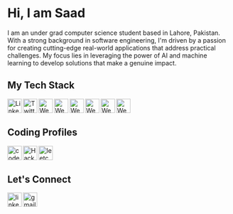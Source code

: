 <h1>Hi, I am Saad</h1>
I am an under grad computer science student based in Lahore, Pakistan. With a strong background in software engineering, I'm driven by a passion for creating cutting-edge real-world applications that address practical challenges. My focus lies in leveraging the power of AI and machine learning to develop solutions that make a genuine impact.


## My Tech Stack

<img align="left" alt="LinkedIn" width="32px" src="https://img.icons8.com/color/48/javascript--v1.png" alt="javascript--v1" />
<img align="left" alt="Twitter" width="32px" src="https://img.icons8.com/color/48/react-native.png" alt="react react-native" />
<img align="left" alt="Website" width="32px" src="https://img.icons8.com/color/48/nodejs.png" alt="nodejs" />
<img align="left" alt="Website" width="32px" src="https://img.icons8.com/fluency/48/express-js.png" alt="express-js" />
<img align="left" alt="Website" width="32px" src="https://img.icons8.com/nolan/64/mongo-db.png" alt="mongo-db"/>
<img align="left" alt="Website" width="32px" src="https://img.icons8.com/color/48/c-plus-plus-logo.png" alt="c-plus-plus-logo" />
<img align="left" alt="Website" width="32px" src="https://img.icons8.com/color/48/c-programming.png" alt="c-programming"/>
<img align="left" alt="Website" width="32px" src="https://img.icons8.com/color/48/python--v1.png" alt="python--v1"/>



<br />
<br />

## Coding Profiles

<a  href="https://codepen.io/aliHexaM1">
    <img align="left" width="32px" src="https://i.ibb.co/QNXN4BG/codepen-icon-26.png" alt="codepen-icon-26" >
</a>
<a  width="40px" href="https://www.hackerrank.com/alimuradbukhari1">
  <img align="left" src="https://i.ibb.co/GxL84YG/Hacker-Rank-Icon-1000px.png" width="32px" alt="Hacker-Rank">
</a>
<a  width="40px" href="https://leetcode.com/alimuradbukhari12345/">
  <img align="left" src="https://i.ibb.co/0Q5hfMX/leetcode.png" alt="leetcode" width="32px">
</a>

<br />
<br />



## Let's Connect
<a  width="40px" href="https://www.linkedin.com/in/ali-murad-6ba258204/">
  <img align="left"  width="32px" src="https://img.icons8.com/color/48/linkedin.png" alt="linkedin" />
</a>
<a href="mailto:alimuradbukhari12345@gmail.com">
    <img align="left"  width="32px"  src="https://img.icons8.com/color/48/gmail-new.png" alt="gmail-new">
</a>

